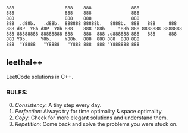 ```
888                   888    888               888                 
888                   888    888               888                 
888                   888    888               888                 
888  .d88b.   .d88b.  888888 88888b.   8888b.  888   888     888   
888 d8P  Y8b d8P  Y8b 888    888 "88b     "88b 888 8888888 8888888 
888 88888888 88888888 888    888  888 .d888888 888   888     888   
888 Y8b.     Y8b.     Y88b.  888  888 888  888 888                 
888  "Y8888   "Y8888   "Y888 888  888 "Y888888 888                 
```

## leethal++
LeetCode solutions in C++.

### RULES:
0. _Consistency_: A tiny step every day.
1. _Perfection_: Always try for time optimality & space optimality.
2. _Copy_: Check for more elegant solutions and understand them.
3. _Repetition_: Come back and solve the problems you were stuck on.
